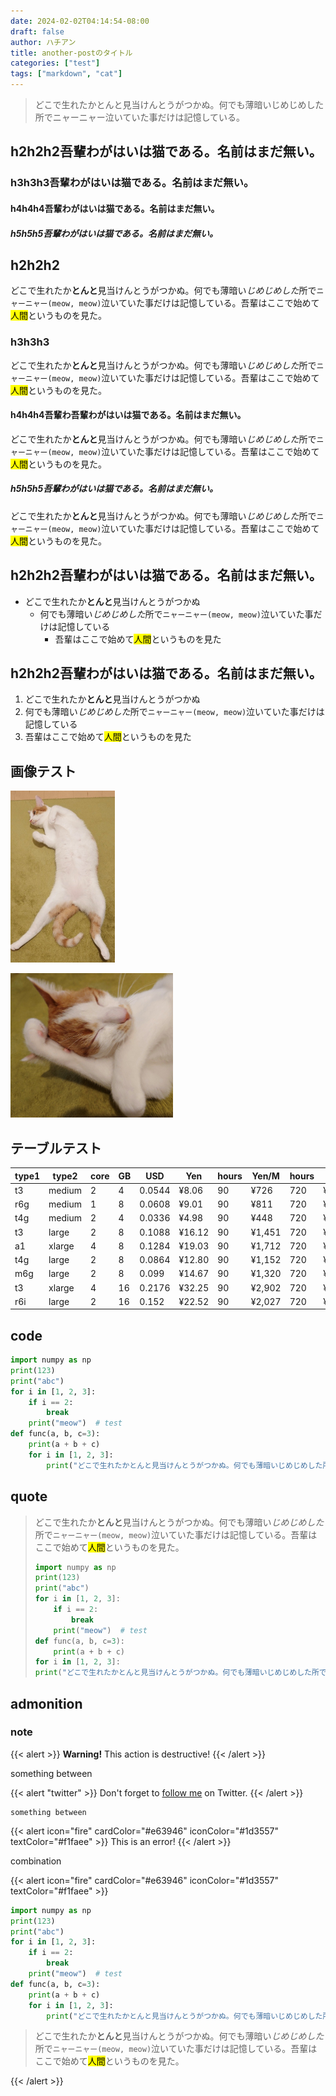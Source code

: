 ```yaml
---
date: 2024-02-02T04:14:54-08:00
draft: false
author: ハチアン
title: another-postのタイトル
categories: ["test"]
tags: ["markdown", "cat"]
---
```


> どこで生れたかとんと見当けんとうがつかぬ。何でも薄暗いじめじめした所でニャーニャー泣いていた事だけは記憶している。

## h2h2h2吾輩わがはいは猫である。名前はまだ無い。

### h3h3h3吾輩わがはいは猫である。名前はまだ無い。

#### h4h4h4吾輩わがはいは猫である。名前はまだ無い。

##### h5h5h5吾輩わがはいは猫である。名前はまだ無い。

## h2h2h2

どこで生れたか**とんと**見当けんとうがつかぬ。何でも薄暗い*じめじめした*所で`ニャーニャー(meow, meow)`泣いていた事だけは記憶している。吾輩はここで始めて<mark>人間</mark>というものを見た。

### h3h3h3

どこで生れたか**とんと**見当けんとうがつかぬ。何でも薄暗い*じめじめした*所で`ニャーニャー(meow, meow)`泣いていた事だけは記憶している。吾輩はここで始めて<mark>人間</mark>というものを見た。

#### h4h4h4吾輩わ吾輩わがはいは猫である。名前はまだ無い。

どこで生れたか**とんと**見当けんとうがつかぬ。何でも薄暗い*じめじめした*所で`ニャーニャー(meow, meow)`泣いていた事だけは記憶している。吾輩はここで始めて<mark>人間</mark>というものを見た。

##### h5h5h5吾輩わがはいは猫である。名前はまだ無い。

どこで生れたか**とんと**見当けんとうがつかぬ。何でも薄暗い*じめじめした*所で`ニャーニャー(meow, meow)`泣いていた事だけは記憶している。吾輩はここで始めて<mark>人間</mark>というものを見た。

## h2h2h2吾輩わがはいは猫である。名前はまだ無い。

- どこで生れたか**とんと**見当けんとうがつかぬ
    - 何でも薄暗い*じめじめした*所で`ニャーニャー(meow, meow)`泣いていた事だけは記憶している
        - 吾輩はここで始めて<mark>人間</mark>というものを見た


## h2h2h2吾輩わがはいは猫である。名前はまだ無い。

1. どこで生れたか**とんと**見当けんとうがつかぬ
1. 何でも薄暗い*じめじめした*所で`ニャーニャー(meow, meow)`泣いていた事だけは記憶している
1. 吾輩はここで始めて<mark>人間</mark>というものを見た

## 画像テスト

![alt text](image-1.png)

![alt text](image-2.png)

## テーブルテスト

| type1 | type2  | core | GB | USD    | Yen    | hours | Yen/M  | hours | Yen/M   |
| ----- | ------ | ---- | -- | ------ | ------ | ----- | ------ | ----- | ------- |
| t3    | medium | 2    | 4  | 0.0544 | ¥8.06  | 90    | ¥726   | 720   | ¥5,804  |
| r6g   | medium | 1    | 8  | 0.0608 | ¥9.01  | 90    | ¥811   | 720   | ¥6,487  |
| t4g   | medium | 2    | 4  | 0.0336 | ¥4.98  | 90    | ¥448   | 720   | ¥3,585  |
| t3    | large  | 2    | 8  | 0.1088 | ¥16.12 | 90    | ¥1,451 | 720   | ¥11,608 |
| a1    | xlarge | 4    | 8  | 0.1284 | ¥19.03 | 90    | ¥1,712 | 720   | ¥13,699 |
| t4g   | large  | 2    | 8  | 0.0864 | ¥12.80 | 90    | ¥1,152 | 720   | ¥9,218  |
| m6g   | large  | 2    | 8  | 0.099  | ¥14.67 | 90    | ¥1,320 | 720   | ¥10,563 |
| t3    | xlarge | 4    | 16 | 0.2176 | ¥32.25 | 90    | ¥2,902 | 720   | ¥23,216 |
| r6i   | large  | 2    | 16 | 0.152  | ¥22.52 | 90    | ¥2,027 | 720   | ¥16,217 |

## code

```python
import numpy as np
print(123)
print("abc")
for i in [1, 2, 3]:
    if i == 2:
        break
    print("meow")  # test
def func(a, b, c=3):
    print(a + b + c)
    for i in [1, 2, 3]:
        print("どこで生れたかとんと見当けんとうがつかぬ。何でも薄暗いじめじめした所でニャーニャー(meow, meow)泣いていた事だけは記憶している。吾輩はここで始めて人間というものを見た。")
```

## quote

> どこで生れたか**とんと**見当けんとうがつかぬ。何でも薄暗い*じめじめした*所で`ニャーニャー(meow, meow)`泣いていた事だけは記憶している。吾輩はここで始めて<mark>人間</mark>というものを見た。
> ```python
> import numpy as np
> print(123)
> print("abc")
> for i in [1, 2, 3]:
>     if i == 2:
>         break
>     print("meow")  # test
> def func(a, b, c=3):
>     print(a + b + c)
> for i in [1, 2, 3]:
> print("どこで生れたかとんと見当けんとうがつかぬ。何でも薄暗いじめじめした所でニャーニャー(meow, meow)泣いていた事だけは記憶している。吾輩はここで始めて人間というものを見た。")
> ```

## admonition

### note

{{< alert >}}
**Warning!** This action is destructive!
{{< /alert >}}

something between

{{< alert "twitter" >}}
Don't forget to [follow me](https://twitter.com/nunocoracao) on Twitter.
{{< /alert >}}

```
something between
```

{{< alert icon="fire" cardColor="#e63946" iconColor="#1d3557" textColor="#f1faee" >}}
This is an error!
{{< /alert >}}

combination

{{< alert icon="fire" cardColor="#e63946" iconColor="#1d3557" textColor="#f1faee" >}}
```python
import numpy as np
print(123)
print("abc")
for i in [1, 2, 3]:
    if i == 2:
        break
    print("meow")  # test
def func(a, b, c=3):
    print(a + b + c)
    for i in [1, 2, 3]:
        print("どこで生れたかとんと見当けんとうがつかぬ。何でも薄暗いじめじめした所でニャーニャー(meow, meow)泣いていた事だけは記憶している。吾輩はここで始めて人間というものを見た。")
```

> どこで生れたか**とんと**見当けんとうがつかぬ。何でも薄暗い*じめじめした*所で`ニャーニャー(meow, meow)`泣いていた事だけは記憶している。吾輩はここで始めて<mark>人間</mark>というものを見た。

{{< /alert >}}
